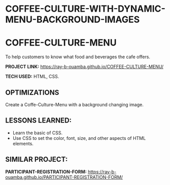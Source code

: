 # COFFEE-CULTURE-WITH-DYNAMIC-MENU-BACKGROUND-IMAGES

#  COFFEE-CULTURE-MENU
To help customers to know what food and beverages the cafe offers. 

**PROJECT LINK:**  https://ray-b-ouamba.github.io/COFFEE-CULTURE-MENU/

**TECH USED:** 
HTML, CSS.

## OPTIMIZATIONS
Create a Coffe-Culture-Menu with a background changing image. 

## LESSONS LEARNED:
* Learn the basic of CSS.
* Use CSS to set the color, font, size, and other aspects of HTML elements.

## SIMILAR PROJECT:

**PARTICIPANT-REGISTRATION-FORM:** https://ray-b-ouamba.github.io/PARTICIPANT-REGISTRATION-FORM/
